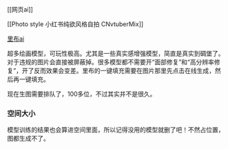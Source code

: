 [[网页ai]]

[[Photo style 小红书纯欲风格自拍 CNvtuberMix]]

[里布ai](https://www.liblib.ai)

超多绘画模型，可玩性极高。尤其是一些真实感增强模型，简直是真实到碉堡了。对于违规的图片会直接被屏蔽掉。很多模型都不需要开“面部修复”和“高分辨率修复”，开了反而效果会变差。里布的一键填充需要在图片那里先点击在线生成，然后再一键填充。

现在生图需要排队了，100多位，不过其实并不是很久。
### 空间大小
模型训练的结果也会算进空间里面，所以记得没用的模型就删了吧！不然占位置，图都生成不了。

